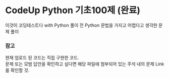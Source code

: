 # CodeUp Python 기초100제 (완료)
이것이 코딩테스트다 with Python 풀이 전 Python 문법을 가지고 어렵다고 생각한 문제 풀이

### 참고
현재 업로드 된 코드는 직접 구현한 코드.<br/>
문제 또는 모범 답안을 확인하고 싶다면 해당 파일에 첨부되어 있는 주석 내의 문제 Link를 확인할 것.
